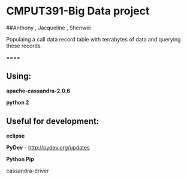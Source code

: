 CMPUT391-Big Data project
========

##Anthony , Jacqueline , Shenwei


Populaing a call data record table with terrabytes of data and querying these records.


====


## Using:

**apache-cassandra-2.0.6**

**python 2**


## Useful for development:

**eclipse**

**PyDev** - http://pydev.org/updates


**Python Pip**

cassandra-driver


